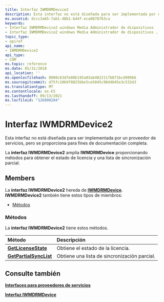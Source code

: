 ```yaml
---
title: Interfaz IWMDRMDevice2
description: Esta interfaz no está diseñada para ser implementada por un proveedor de servicios, pero se proporciona para fines de documentación completa. La interfaz IWMDRMDevice2 amplía IWMDRMDevice proporcionando métodos para obtener el estado de licencia y una lista de sincronización parcial.
ms.assetid: dccc3a65-7ab1-48b1-b44f-eca0878763ca
keywords:
- Interfaz IWMDRMDevice2 windows Media Administrador de dispositivos
- Interfaz IWMDRMDevice2 windows Media Administrador de dispositivos , descrito
topic_type:
- apiref
api_name:
- IWMDRMDevice2
api_type:
- COM
ms.topic: reference
ms.date: 05/31/2018
api_location: ''
ms.openlocfilehash: 8000c63d7e80b195a03ab4822117b871bcd989b6
ms.sourcegitcommit: d75fc10b9f0825bbe5ce5045c90d4045e3c53243
ms.translationtype: MT
ms.contentlocale: es-ES
ms.lasthandoff: 09/13/2021
ms.locfileid: "126890284"
---
```

# <a name="iwmdrmdevice2-interface"></a>Interfaz IWMDRMDevice2

Esta interfaz no está diseñada para ser implementada por un proveedor de servicios, pero se proporciona para fines de documentación completa.

La **interfaz IWMDRMDevice2** amplía **IWMDRMDevice** proporcionando métodos para obtener el estado de licencia y una lista de sincronización parcial.

## <a name="members"></a>Members

La **interfaz IWMDRMDevice2** hereda de [**IWMDRMDevice**](iwmdrmdevice.md). **IWMDRMDevice2** también tiene estos tipos de miembros:

-   [Métodos](#methods)

### <a name="methods"></a>Métodos

La **interfaz IWMDRMDevice2** tiene estos métodos.



| Método                                                         | Descripción                                     |
|:---------------------------------------------------------------|:------------------------------------------------|
| [**GetLicenseState**](iwmdrmdevice2-getlicensestate.md)       | Obtiene el estado de la licencia.<br/>              |
| [**GetPartialSyncList**](iwmdrmdevice2-getpartialsynclist.md) | Obtiene una lista de sincronización parcial.<br/> |



 

## <a name="see-also"></a>Consulte también

<dl> <dt>

[**Interfaces para proveedores de servicios**](interfaces-for-service-providers.md)
</dt> <dt>

[**Interfaz IWMDRMDevice**](iwmdrmdevice.md)
</dt> </dl>

 

 





